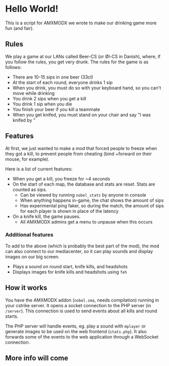 # Hello World!

This is a script for AMXMODX we wrote to make our drinking game more fun (and fair).

## Rules

We play a game at our LANs called Beer-CS (or Øl-CS in Danish), where, if you 
follow the rules, you get very drunk.
The rules for the game is as follows:

* There are 10-15 sips in one beer (33cl)
* At the start of each round, everyone drinks 1 sip
* When you drink, you must do so with your keyboard hand, so you can't move 
while drinking
* You drink 2 sips when you get a kill
* You drink 1 sip when you die
* You finish your beer if you kill a teammate
* When you get knifed, you must stand on your chair and say "I was knifed by <name>"

## Features

At first, we just wanted to make a mod that forced people to freeze when they got 
a kill, to prevent people from cheating (bind +forward on their mouse, for example).

Here is a list of current features:
* When you get a kill, you freeze for ~4 seconds
* On the start of each map, the database and stats are reset. Stats are counted as sips.
  * Can be viewed by running `nobel_stats` by anyone in console
  * When anything happens in-game, the chat shows the amount of sips
  * Has experimental ping faker, so during the match, the amount of sips for 
  each player is shown in place of the latency
* On a knife kill, the game pauses.
  * All AMXMODX admins get a menu to unpause when this occurs

### Additional features

To add to the above (which is probably the best part of the mod), the 
mod can also connect to our mediacenter, so it can play sounds and 
display images on our big screen.

* Plays a sound on round start, knife kills, and headshots
* Displays images for knife kills and headshots using `feh`

## How it works

You have the AMXMODX addon (`nobel.sma`, needs compilation) running in your 
cstrike server. It opens a socket connection to the PHP server (in `/server`). 
This connection is used to send events about all kills and round starts.

The PHP server will handle events, eg. play a sound with `mplayer` or generate 
images to be used on the web frontend (`stats.php`). It also forwards some of 
the events to the web application through a WebSocket connection.

## More info will come
